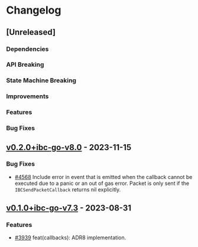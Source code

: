 <!--
Guiding Principles:

Changelogs are for humans, not machines.
There should be an entry for every single version.
The same types of changes should be grouped.
Versions and sections should be linkable.
The latest version comes first.
The release date of each version is displayed.
Mention whether you follow Semantic Versioning.

Usage:

Change log entries are to be added to the Unreleased section under the
appropriate stanza (see below). Each entry should ideally include a tag and
the Github issue reference in the following format:

* (<tag>) \#<issue-number> message

The issue numbers will later be link-ified during the release process so you do
not have to worry about including a link manually, but you can if you wish.

Types of changes (Stanzas):

"Features" for new features.
"Improvements" for changes in existing functionality.
"Deprecated" for soon-to-be removed features.
"Bug Fixes" for any bug fixes.
"Client Breaking" for breaking CLI commands and REST routes used by end-users.
"API Breaking" for breaking exported APIs used by developers building on SDK.
"State Machine Breaking" for any changes that result in a different AppState given the same genesisState and txList.
Ref: https://keepachangelog.com/en/1.0.0/
-->

# Changelog

## [Unreleased]

### Dependencies

### API Breaking

### State Machine Breaking

### Improvements

### Features

### Bug Fixes

<!-- markdown-link-check-disable-next-line -->
## [v0.2.0+ibc-go-v8.0](https://github.com/cosmos/ibc-go/releases/tag/modules%2Fapps%2Fcallbacks%2Fv0.2.0%2Bibc-go-v8.0) - 2023-11-15

### Bug Fixes

* [\#4568](https://github.com/cosmos/ibc-go/pull/4568) Include error in event that is emitted when the callback cannot be executed due to a panic or an out of gas error. Packet is only sent if the `IBCSendPacketCallback` returns nil explicitly.

<!-- markdown-link-check-disable-next-line -->
## [v0.1.0+ibc-go-v7.3](https://github.com/cosmos/ibc-go/releases/tag/modules%2Fapps%2Fcallbacks%2Fv0.1.0%2Bibc-go-v7.3) - 2023-08-31

### Features

* [\#3939](https://github.com/cosmos/ibc-go/pull/3939) feat(callbacks): ADR8 implementation.